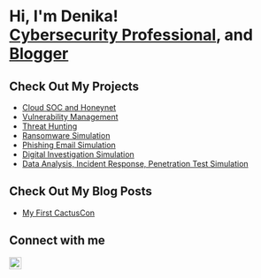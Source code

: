 <h1> Hi, I'm Denika! </br><a href="https://www.linkedin.com/in/denika-randle/">Cybersecurity Professional</a>, and <a href="https://github.com/denika01">Blogger</a></h1>
<h2>Check Out My Projects</h2>


- [Cloud SOC and Honeynet](https://github.com/denika01/cloud-soc)
- [Vulnerability Management](https://github.com/denika01/Ransomware-Simulation)
- [Threat Hunting](https://github.com/denika01/Ransomware-Simulation)
- [Ransomware Simulation](https://github.com/denika01/Ransomware-Simulation)
- [Phishing Email Simulation](https://github.com/denika01/PhishingEmail-Simulation)
- [Digital Investigation Simulation](https://github.com/denika01/PhishingEmail-Simulation)
- [Data Analysis, Incident Response, Penetration Test Simulation](https://github.com/denika01/PhishingEmail-Simulation)

<h2>Check Out My Blog Posts</h2>

- [My First CactusCon](https://www.dazi-tech.webflow.io)

<h2>Connect with me</h2>

[<img align="left" alt="DenikaRandle | LinkedIn" width="22px" src="https://cdn.jsdelivr.net/npm/simple-icons@v3/icons/linkedin.svg" />][linkedin]

[linkedin]: https://linkedin.com/in/denika-randle


<!--
**denika01/denika01** is a ✨ _special_ ✨ repository because its `README.md` (this file) appears on your GitHub profile.

Here are some ideas to get you started:

- 🔭 I’m currently working on ...
- 🌱 I’m currently learning ...
- 👯 I’m looking to collaborate on ...
- 🤔 I’m looking for help with ...
- 💬 Ask me about ...
- 📫 How to reach me: ...
- 😄 Pronouns: ...
- ⚡ Fun fact: ...
-->
